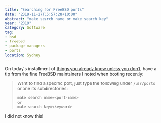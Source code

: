 ```yaml
---
title: "Searching for FreeBSD ports"
date: "2019-11-27T15:57:28+10:00"
abstract: "make search name or make search key"
year: "2019"
category: Software
tag:
- bsd
- freebsd
- package-managers
- ports
location: Sydney
---
```

On today's installment of [things you already know unless you don't](https://rubenerd.com/tag/things-you-already-know-unless-you-dont), have a tip from the fine FreeBSD maintainers I noted when booting recently:

> Want to find a specific port, just type the following under `/usr/ports` or one its subdirectories:
>
>	`make search name=<port-name>`   
>    or   
> 	`make search key=<keyword>`

I did not know this!


